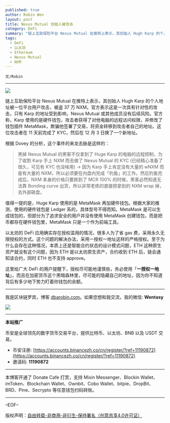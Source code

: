 ```yaml
---
published: true
author: Robin Wen
layout: post
title: Nexus Mutual 创始人被攻击
category: DeFi
summary: "链上互助保险平台 Nexus Mutual 在推特上表示，其创始人 Hugh Karp 的个人地址被一位平台用户攻击，被盗 37 万 NXM。官方表示这是一次具有针对性的攻击，只有 Karp 的地址受到影响，Nexus Mutual 或其他成员没有后续风险。官方称，Karp 使用的是硬件钱包，攻击者获得了对他电脑的远程访问权限，并修改了钱包插件 MetaMask，欺骗他签署了交易，将资金转移到攻击者自己的地址。这位攻击者在 11 天前完成了 KYC，然后在 12 月 3 日换了一个新地址。这里给广大 DeFi 的用户提醒下，授权尽可能地谨慎些，务必使用「一授权一地址」，而且在加密货币这个黑暗森林里，尽可能的隐藏自己的地址，因为你不知道背后有多少地下势力盯着你钱包的余额。"
tags:
  - DeFi
  - 以太坊
  - Ethereum
  - Nexus Mutual
  - NXM
---
```


`文/Robin`

***

![](https://cdn.dbarobin.com/ql4g38f.png)

链上互助保险平台 Nexus Mutual 在推特上表示，其创始人 Hugh Karp 的个人地址被一位平台用户攻击，被盗 37 万 NXM。官方表示这是一次具有针对性的攻击，只有 Karp 的地址受到影响，Nexus Mutual 或其他成员没有后续风险。官方称，Karp 使用的是硬件钱包，攻击者获得了对他电脑的远程访问权限，并修改了钱包插件 MetaMask，欺骗他签署了交易，将资金转移到攻击者自己的地址。这位攻击者在 11 天前完成了 KYC，然后在 12 月 3 日换了一个新地址。

根据 Dovey 的分析，这个事件的来龙去脉是这样的：

> 黑掉 Nexus Mutual 的黑客不仅拿到了 Huge Karp 的电脑的远程控制，为了收割 Karp 手上 NXM 而去做了 Nexus Mutual 的 KYC (已经精心准备了很久，可见有 KYC 也没啥用) -> 因为 Karp 手上肯定没有大量的 wNXM 而是有大量的 NXM，所以必须要在内盘内完成「钓鱼」的工作。然后钓鱼完成后，NXM 本身的价格只要跌到了 MCR 100% 的时候，黑客必然知道无法靠 Bonding curve 出货，所以非常老练的直接把拿到的 NXM wrap 掉，去外部砸盘。

值得一提的是，Huge Karp 使用的是 MetaMask 再加硬件钱包。根据大家的推测，使用的硬件钱包是 Ledger 系的，具体型号不得而知。MetaMask 是可以生成钱包的，但部分为了追求安全的用户并没有使用 MetaMask 创建钱包，而是把币都存在硬件钱包里，MetaMask 只是一个作为前端工具。

以太坊的 DeFi 应用确实存在授权滥用的情况，很多人为了省 gas 费，采用永久无限授权的方式。这个问题的解决办法，采用一授权一地址这样的严格授权。至于为什么会存在这种情况，本质上还是智能合约状态的设计模式问题，ETH 这种原生资产就没有这个问题，因为 ETH 是以太坊原生资产，合约收到 ETH 后，链会通知该合约，同时 ETH 也不支持 approve。

这里给广大 DeFi 的用户提醒下，授权尽可能地谨慎些，务必使用「**一授权一地址**」，而且在加密货币这个黑暗森林里，尽可能的隐藏自己的地址，因为你不知道背后有多少地下势力盯着你钱包的余额。

***

我是区块链罗宾，博客 [dbarobin.com](https://dbarobin.com/)。如果您想和我交流，我的微信: **Wentasy**

![](https://cdn.dbarobin.com/v4yywe2.png)

***

**本站推广**

币安是全球领先的数字货币交易平台，提供比特币、以太坊、BNB 以及 USDT 交易。

* 币安注册: [https://accounts.binancezh.co/cn/register/?ref=11190872](https://accounts.binancezh.co/cn/register/?ref=11190872)
* 邀请码: **11190872**

***

本博客开通了 Donate Cafe 打赏，支持 Mixin Messenger、Blockin Wallet、imToken、Blockchain Wallet、Ownbit、Cobo Wallet、bitpie、DropBit、BRD、Pine、Secrypto 等任意钱包扫码转账。

<center>
    <div class="--donate-button"
         data-button-id="f8b9df0d-af9a-460d-8258-d3f435445075"
    ></div>
</center>

***

–EOF–

版权声明：[自由转载-非商用-非衍生-保持署名（创意共享4.0许可证）](http://creativecommons.org/licenses/by-nc-nd/4.0/deed.zh)